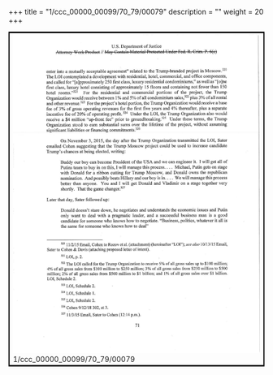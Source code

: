 +++
title = "1/ccc_00000_00099/70_79/00079"
description = ""
weight = 20
+++

<table style="border:2px solid black;max-width:800px;max-height:800px;" 
><tr><td>
<img class="center-fit-jpg"
src="/jpg_/jpg_mueller_report_searchable_079.jpg">
1/ccc_00000_00099/70_79/00079
</img></td></tr></table>
